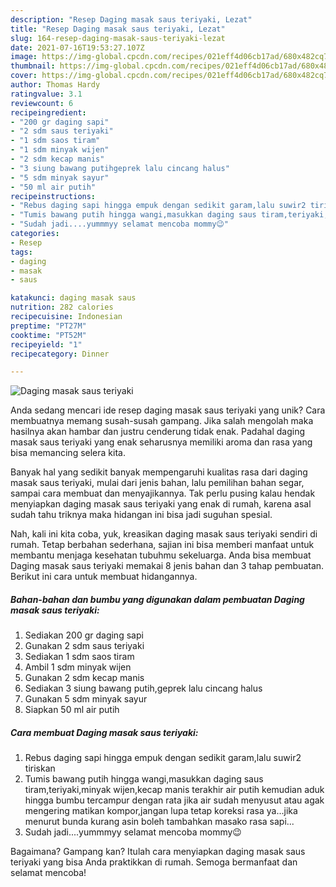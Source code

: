 ```yaml
---
description: "Resep Daging masak saus teriyaki, Lezat"
title: "Resep Daging masak saus teriyaki, Lezat"
slug: 164-resep-daging-masak-saus-teriyaki-lezat
date: 2021-07-16T19:53:27.107Z
image: https://img-global.cpcdn.com/recipes/021eff4d06cb17ad/680x482cq70/daging-masak-saus-teriyaki-foto-resep-utama.jpg
thumbnail: https://img-global.cpcdn.com/recipes/021eff4d06cb17ad/680x482cq70/daging-masak-saus-teriyaki-foto-resep-utama.jpg
cover: https://img-global.cpcdn.com/recipes/021eff4d06cb17ad/680x482cq70/daging-masak-saus-teriyaki-foto-resep-utama.jpg
author: Thomas Hardy
ratingvalue: 3.1
reviewcount: 6
recipeingredient:
- "200 gr daging sapi"
- "2 sdm saus teriyaki"
- "1 sdm saos tiram"
- "1 sdm minyak wijen"
- "2 sdm kecap manis"
- "3 siung bawang putihgeprek lalu cincang halus"
- "5 sdm minyak sayur"
- "50 ml air putih"
recipeinstructions:
- "Rebus daging sapi hingga empuk dengan sedikit garam,lalu suwir2 tiriskan"
- "Tumis bawang putih hingga wangi,masukkan daging saus tiram,teriyaki,minyak wijen,kecap manis terakhir air putih kemudian aduk hingga bumbu tercampur dengan rata jika air sudah menyusut atau agak mengering matikan kompor,jangan lupa tetap koreksi rasa ya...jika menurut bunda kurang asin boleh tambahkan masako rasa sapi..."
- "Sudah jadi....yummmyy selamat mencoba mommy😉"
categories:
- Resep
tags:
- daging
- masak
- saus

katakunci: daging masak saus 
nutrition: 282 calories
recipecuisine: Indonesian
preptime: "PT27M"
cooktime: "PT52M"
recipeyield: "1"
recipecategory: Dinner

---
```



![Daging masak saus teriyaki](https://img-global.cpcdn.com/recipes/021eff4d06cb17ad/680x482cq70/daging-masak-saus-teriyaki-foto-resep-utama.jpg)

Anda sedang mencari ide resep daging masak saus teriyaki yang unik? Cara membuatnya memang susah-susah gampang. Jika salah mengolah maka hasilnya akan hambar dan justru cenderung tidak enak. Padahal daging masak saus teriyaki yang enak seharusnya memiliki aroma dan rasa yang bisa memancing selera kita.

Banyak hal yang sedikit banyak mempengaruhi kualitas rasa dari daging masak saus teriyaki, mulai dari jenis bahan, lalu pemilihan bahan segar, sampai cara membuat dan menyajikannya. Tak perlu pusing kalau hendak menyiapkan daging masak saus teriyaki yang enak di rumah, karena asal sudah tahu triknya maka hidangan ini bisa jadi suguhan spesial.




Nah, kali ini kita coba, yuk, kreasikan daging masak saus teriyaki sendiri di rumah. Tetap berbahan sederhana, sajian ini bisa memberi manfaat untuk membantu menjaga kesehatan tubuhmu sekeluarga. Anda bisa membuat Daging masak saus teriyaki memakai 8 jenis bahan dan 3 tahap pembuatan. Berikut ini cara untuk membuat hidangannya.

<!--inarticleads1-->

##### Bahan-bahan dan bumbu yang digunakan dalam pembuatan Daging masak saus teriyaki:

1. Sediakan 200 gr daging sapi
1. Gunakan 2 sdm saus teriyaki
1. Sediakan 1 sdm saos tiram
1. Ambil 1 sdm minyak wijen
1. Gunakan 2 sdm kecap manis
1. Sediakan 3 siung bawang putih,geprek lalu cincang halus
1. Gunakan 5 sdm minyak sayur
1. Siapkan 50 ml air putih




<!--inarticleads2-->

##### Cara membuat Daging masak saus teriyaki:

1. Rebus daging sapi hingga empuk dengan sedikit garam,lalu suwir2 tiriskan
1. Tumis bawang putih hingga wangi,masukkan daging saus tiram,teriyaki,minyak wijen,kecap manis terakhir air putih kemudian aduk hingga bumbu tercampur dengan rata jika air sudah menyusut atau agak mengering matikan kompor,jangan lupa tetap koreksi rasa ya...jika menurut bunda kurang asin boleh tambahkan masako rasa sapi...
1. Sudah jadi....yummmyy selamat mencoba mommy😉




Bagaimana? Gampang kan? Itulah cara menyiapkan daging masak saus teriyaki yang bisa Anda praktikkan di rumah. Semoga bermanfaat dan selamat mencoba!
